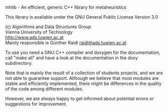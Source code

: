 mhlib - An efficient, generic C++ library for metaheuristics

This library is available under the GNU General Public License Version 3.0

(c) Algorithms and Data Structures Group  
Vienna University of Technology  
http://www.ads.tuwien.ac.at  
Mainly responsible is Günther Raidl <raidl@ads.tuwien.ac.at>

To use you need a GNU C++ compiler and doxygen for the documentation,
call "make all" and have a look at the documentation in the doxy
subdirectory.

Note that is mainly the result of a collection of students projects, 
and we are not able to guarantee support. Although we believe that most
modules are stable and efficiently implemented, there might be
differences in the quality of the code among different modules.

However, we are always happy to get informed about potential errors or
suggestions for improvement.
